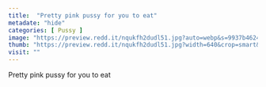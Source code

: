 ```yaml
---
title:  "Pretty pink pussy for you to eat"
metadate: "hide"
categories: [ Pussy ]
image: "https://preview.redd.it/nqukfh2dudl51.jpg?auto=webp&s=9937b4624336a7171a0758c2199f1f92d27a2397"
thumb: "https://preview.redd.it/nqukfh2dudl51.jpg?width=640&crop=smart&auto=webp&s=636b241bbfb32ec6dc33f33b29cdf9fc5920d6b2"
visit: ""
---
```

Pretty pink pussy for you to eat
